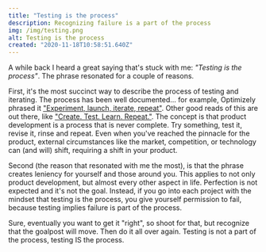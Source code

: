 ```yaml
---
title: "Testing is the process"
description: Recognizing failure is a part of the process 
img: /img/testing.png
alt: Testing is the process
created: "2020-11-18T10:58:51.640Z"
---
```


A while back I heard a great saying that's stuck with me: *"Testing is the process"*. The phrase resonated for a couple of reasons. 

First, it's the most succinct way to describe the process of testing and iterating. The process has been well documented... for example, Optimizely phrased it ["Experiment, launch, iterate, repeat"](https://blog.optimizely.com/2017/09/06/experiment-launch-iterate-repeat/). Other good reads of this are out there, like ["Create. Test. Learn. Repeat."](https://medium.com/swlh/create-test-learn-repeat-dd666e7e708a). The concept is that product development is a process that is never complete. Try something, test it, revise it, rinse and repeat. Even when you've reached the pinnacle for the product, external circumstances like the market, competition, or technology can (and will) shift, requiring a shift in your product.

Second (the reason that resonated with me the most), is that the phrase creates leniency for yourself and those around you. This applies to not only product development, but almost every other aspect in life. Perfection is not expected and it's not the goal. Instead, if you go into each project with the mindset that testing is the process, you give yourself permission to fail, because testing implies failure is part of the process. 

Sure, eventually you want to get it "right", so shoot for that, but recognize that the goalpost will move. Then do it all over again. Testing is not a part of the process, testing IS the process.